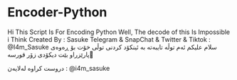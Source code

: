 # Encoder-Python
Hi This Script Is For Encoding Python Well, The decode of this Is Impossible i Think
Created By : Sasuke
Telegram & SnapChat & Twitter & Tiktok : @I4m_Sasuke
سلام علیکم ئەم توڵە تایبەتە بە ئینکۆد کردنی توڵی خۆت بۆ ڕەوەی پارێزراو بێت دیکۆدی زۆر قورسە🖤

دروست کراوە لەلایەن : @i4m_sasuke
